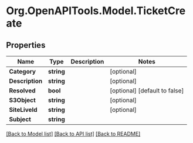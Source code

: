 
# Org.OpenAPITools.Model.TicketCreate

## Properties

Name | Type | Description | Notes
------------ | ------------- | ------------- | -------------
**Category** | **string** |  | [optional] 
**Description** | **string** |  | [optional] 
**Resolved** | **bool** |  | [optional] [default to false]
**S3Object** | **string** |  | [optional] 
**SiteLiveId** | **string** |  | [optional] 
**Subject** | **string** |  | 

[[Back to Model list]](../README.md#documentation-for-models)
[[Back to API list]](../README.md#documentation-for-api-endpoints)
[[Back to README]](../README.md)

